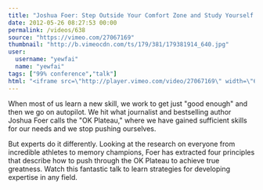 ```yaml
---
title: "Joshua Foer: Step Outside Your Comfort Zone and Study Yourself Failing"
date: 2012-05-26 08:27:53 00:00
permalink: /videos/638
source: "https://vimeo.com/27067169"
thumbnail: "http://b.vimeocdn.com/ts/179/381/179381914_640.jpg"
user:
  username: "yewfai"
  name: "yewfai"
tags: ["99% conference","talk"]
html: "<iframe src=\"http://player.vimeo.com/video/27067169\" width=\"640\" height=\"480\" frameborder=\"0\" webkitAllowFullScreen mozallowfullscreen allowFullScreen></iframe>"
---
```


When most of us learn a new skill, we work to get just "good enough" and then we go on autopilot. We hit what journalist and bestselling author Joshua Foer calls the "OK Plateau," where we have gained sufficient skills for our needs and we stop pushing ourselves.

But experts do it differently. Looking at the research on everyone from incredible athletes to memory champions, Foer has extracted four principles that describe how to push through the OK Plateau to achieve true greatness. Watch this fantastic talk to learn strategies for developing expertise in any field.